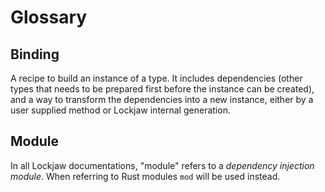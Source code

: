 # Glossary

## Binding

A recipe to build an instance of a type. It includes dependencies (other types that needs to be
prepared first before the instance can be created), and a way to transform the dependencies into
a new instance, either by a user supplied method or Lockjaw internal generation.

## Module

In all Lockjaw documentations, "module" refers to a *dependency injection module*. When referring to
Rust modules `mod` will be used instead.